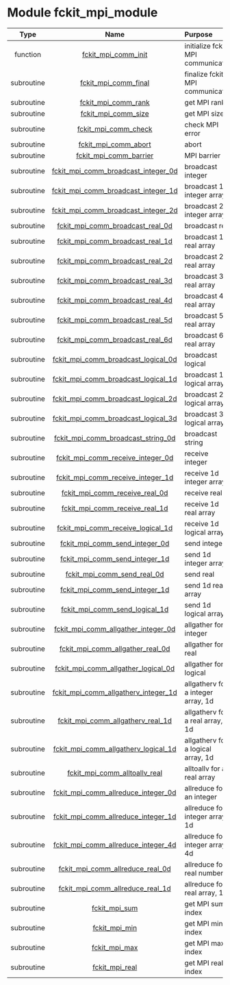 # Module fckit_mpi_module

| Type | Name | Purpose |
| :--: | :--: | :---------- |
| function | [fckit_mpi_comm_init](https://github.com/benjaminmenetrier/bump-standalone/tree/master/src/fckit_mpi_module.F90#L97) | initialize fckit MPI communicator |
| subroutine | [fckit_mpi_comm_final](https://github.com/benjaminmenetrier/bump-standalone/tree/master/src/fckit_mpi_module.F90#L135) | finalize fckit MPI communicator |
| subroutine | [fckit_mpi_comm_rank](https://github.com/benjaminmenetrier/bump-standalone/tree/master/src/fckit_mpi_module.F90#L173) | get MPI rank |
| subroutine | [fckit_mpi_comm_size](https://github.com/benjaminmenetrier/bump-standalone/tree/master/src/fckit_mpi_module.F90#L198) | get MPI size |
| subroutine | [fckit_mpi_comm_check](https://github.com/benjaminmenetrier/bump-standalone/tree/master/src/fckit_mpi_module.F90#L223) | check MPI error |
| subroutine | [fckit_mpi_comm_abort](https://github.com/benjaminmenetrier/bump-standalone/tree/master/src/fckit_mpi_module.F90#L253) | abort |
| subroutine | [fckit_mpi_comm_barrier](https://github.com/benjaminmenetrier/bump-standalone/tree/master/src/fckit_mpi_module.F90#L276) | MPI barrier |
| subroutine | [fckit_mpi_comm_broadcast_integer_0d](https://github.com/benjaminmenetrier/bump-standalone/tree/master/src/fckit_mpi_module.F90#L298) | broadcast integer |
| subroutine | [fckit_mpi_comm_broadcast_integer_1d](https://github.com/benjaminmenetrier/bump-standalone/tree/master/src/fckit_mpi_module.F90#L322) | broadcast 1d integer array |
| subroutine | [fckit_mpi_comm_broadcast_integer_2d](https://github.com/benjaminmenetrier/bump-standalone/tree/master/src/fckit_mpi_module.F90#L346) | broadcast 2d integer array |
| subroutine | [fckit_mpi_comm_broadcast_real_0d](https://github.com/benjaminmenetrier/bump-standalone/tree/master/src/fckit_mpi_module.F90#L370) | broadcast real |
| subroutine | [fckit_mpi_comm_broadcast_real_1d](https://github.com/benjaminmenetrier/bump-standalone/tree/master/src/fckit_mpi_module.F90#L394) | broadcast 1d real array |
| subroutine | [fckit_mpi_comm_broadcast_real_2d](https://github.com/benjaminmenetrier/bump-standalone/tree/master/src/fckit_mpi_module.F90#L418) | broadcast 2d real array |
| subroutine | [fckit_mpi_comm_broadcast_real_3d](https://github.com/benjaminmenetrier/bump-standalone/tree/master/src/fckit_mpi_module.F90#L442) | broadcast 3d real array |
| subroutine | [fckit_mpi_comm_broadcast_real_4d](https://github.com/benjaminmenetrier/bump-standalone/tree/master/src/fckit_mpi_module.F90#L466) | broadcast 4d real array |
| subroutine | [fckit_mpi_comm_broadcast_real_5d](https://github.com/benjaminmenetrier/bump-standalone/tree/master/src/fckit_mpi_module.F90#L490) | broadcast 5d real array |
| subroutine | [fckit_mpi_comm_broadcast_real_6d](https://github.com/benjaminmenetrier/bump-standalone/tree/master/src/fckit_mpi_module.F90#L514) | broadcast 6d real array |
| subroutine | [fckit_mpi_comm_broadcast_logical_0d](https://github.com/benjaminmenetrier/bump-standalone/tree/master/src/fckit_mpi_module.F90#L538) | broadcast logical |
| subroutine | [fckit_mpi_comm_broadcast_logical_1d](https://github.com/benjaminmenetrier/bump-standalone/tree/master/src/fckit_mpi_module.F90#L562) | broadcast 1d logical array |
| subroutine | [fckit_mpi_comm_broadcast_logical_2d](https://github.com/benjaminmenetrier/bump-standalone/tree/master/src/fckit_mpi_module.F90#L586) | broadcast 2d logical array |
| subroutine | [fckit_mpi_comm_broadcast_logical_3d](https://github.com/benjaminmenetrier/bump-standalone/tree/master/src/fckit_mpi_module.F90#L610) | broadcast 3d logical array |
| subroutine | [fckit_mpi_comm_broadcast_string_0d](https://github.com/benjaminmenetrier/bump-standalone/tree/master/src/fckit_mpi_module.F90#L634) | broadcast string |
| subroutine | [fckit_mpi_comm_receive_integer_0d](https://github.com/benjaminmenetrier/bump-standalone/tree/master/src/fckit_mpi_module.F90#L658) | receive integer |
| subroutine | [fckit_mpi_comm_receive_integer_1d](https://github.com/benjaminmenetrier/bump-standalone/tree/master/src/fckit_mpi_module.F90#L684) | receive 1d integer array |
| subroutine | [fckit_mpi_comm_receive_real_0d](https://github.com/benjaminmenetrier/bump-standalone/tree/master/src/fckit_mpi_module.F90#L710) | receive real |
| subroutine | [fckit_mpi_comm_receive_real_1d](https://github.com/benjaminmenetrier/bump-standalone/tree/master/src/fckit_mpi_module.F90#L736) | receive 1d real array |
| subroutine | [fckit_mpi_comm_receive_logical_1d](https://github.com/benjaminmenetrier/bump-standalone/tree/master/src/fckit_mpi_module.F90#L762) | receive 1d logical array |
| subroutine | [fckit_mpi_comm_send_integer_0d](https://github.com/benjaminmenetrier/bump-standalone/tree/master/src/fckit_mpi_module.F90#L788) | send integer |
| subroutine | [fckit_mpi_comm_send_integer_1d](https://github.com/benjaminmenetrier/bump-standalone/tree/master/src/fckit_mpi_module.F90#L813) | send 1d integer array |
| subroutine | [fckit_mpi_comm_send_real_0d](https://github.com/benjaminmenetrier/bump-standalone/tree/master/src/fckit_mpi_module.F90#L838) | send real |
| subroutine | [fckit_mpi_comm_send_integer_1d](https://github.com/benjaminmenetrier/bump-standalone/tree/master/src/fckit_mpi_module.F90#L863) | send 1d real array |
| subroutine | [fckit_mpi_comm_send_logical_1d](https://github.com/benjaminmenetrier/bump-standalone/tree/master/src/fckit_mpi_module.F90#L888) | send 1d logical array |
| subroutine | [fckit_mpi_comm_allgather_integer_0d](https://github.com/benjaminmenetrier/bump-standalone/tree/master/src/fckit_mpi_module.F90#L913) | allgather for a integer |
| subroutine | [fckit_mpi_comm_allgather_real_0d](https://github.com/benjaminmenetrier/bump-standalone/tree/master/src/fckit_mpi_module.F90#L941) | allgather for a real |
| subroutine | [fckit_mpi_comm_allgather_logical_0d](https://github.com/benjaminmenetrier/bump-standalone/tree/master/src/fckit_mpi_module.F90#L969) | allgather for a logical |
| subroutine | [fckit_mpi_comm_allgatherv_integer_1d](https://github.com/benjaminmenetrier/bump-standalone/tree/master/src/fckit_mpi_module.F90#L997) | allgatherv for a integer array, 1d |
| subroutine | [fckit_mpi_comm_allgatherv_real_1d](https://github.com/benjaminmenetrier/bump-standalone/tree/master/src/fckit_mpi_module.F90#L1024) | allgatherv for a real array, 1d |
| subroutine | [fckit_mpi_comm_allgatherv_logical_1d](https://github.com/benjaminmenetrier/bump-standalone/tree/master/src/fckit_mpi_module.F90#L1051) | allgatherv for a logical array, 1d |
| subroutine | [fckit_mpi_comm_alltoallv_real](https://github.com/benjaminmenetrier/bump-standalone/tree/master/src/fckit_mpi_module.F90#L1078) | alltoallv for a real array |
| subroutine | [fckit_mpi_comm_allreduce_integer_0d](https://github.com/benjaminmenetrier/bump-standalone/tree/master/src/fckit_mpi_module.F90#L1106) | allreduce for an integer |
| subroutine | [fckit_mpi_comm_allreduce_integer_1d](https://github.com/benjaminmenetrier/bump-standalone/tree/master/src/fckit_mpi_module.F90#L1131) | allreduce for a integer array, 1d |
| subroutine | [fckit_mpi_comm_allreduce_integer_4d](https://github.com/benjaminmenetrier/bump-standalone/tree/master/src/fckit_mpi_module.F90#L1156) | allreduce for a integer array, 4d |
| subroutine | [fckit_mpi_comm_allreduce_real_0d](https://github.com/benjaminmenetrier/bump-standalone/tree/master/src/fckit_mpi_module.F90#L1181) | allreduce for a real number |
| subroutine | [fckit_mpi_comm_allreduce_real_1d](https://github.com/benjaminmenetrier/bump-standalone/tree/master/src/fckit_mpi_module.F90#L1206) | allreduce for a real array, 1d |
| subroutine | [fckit_mpi_sum](https://github.com/benjaminmenetrier/bump-standalone/tree/master/src/fckit_mpi_module.F90#L1231) | get MPI sum index |
| subroutine | [fckit_mpi_min](https://github.com/benjaminmenetrier/bump-standalone/tree/master/src/fckit_mpi_module.F90#L1245) | get MPI min index |
| subroutine | [fckit_mpi_max](https://github.com/benjaminmenetrier/bump-standalone/tree/master/src/fckit_mpi_module.F90#L1259) | get MPI max index |
| subroutine | [fckit_mpi_real](https://github.com/benjaminmenetrier/bump-standalone/tree/master/src/fckit_mpi_module.F90#L1273) | get MPI real index |
